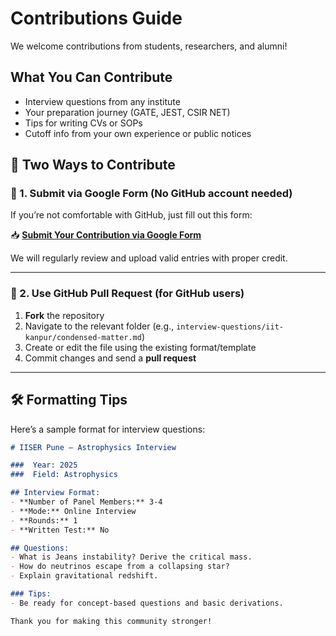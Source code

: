 # Contributions Guide

We welcome contributions from students, researchers, and alumni!

##  What You Can Contribute
- Interview questions from any institute
- Your preparation journey (GATE, JEST, CSIR NET)
- Tips for writing CVs or SOPs
- Cutoff info from your own experience or public notices

## 🧭 Two Ways to Contribute

### 🔹 1. Submit via Google Form (No GitHub account needed)

If you’re not comfortable with GitHub, just fill out this form:

📥 [**Submit Your Contribution via Google Form**](https://docs.google.com/forms/d/e/1FAIpQLSes04EhfnNuRn7Cku2K5gVxvWD73PKmP2UTD99v-u8x4P3yjQ/viewform?usp=sharing&ouid=108533082072868004842)

We will regularly review and upload valid entries with proper credit.

---

### 🔹 2. Use GitHub Pull Request (for GitHub users)

1. **Fork** the repository
2. Navigate to the relevant folder (e.g., `interview-questions/iit-kanpur/condensed-matter.md`)
3. Create or edit the file using the existing format/template
4. Commit changes and send a **pull request**

---

## 🛠 Formatting Tips

Here’s a sample format for interview questions:

```markdown
# IISER Pune – Astrophysics Interview 

###  Year: 2025
###  Field: Astrophysics

## Interview Format:
- **Number of Panel Members:** 3-4  
- **Mode:** Online Interview  
- **Rounds:** 1
- **Written Test:** No

## Questions:
- What is Jeans instability? Derive the critical mass.
- How do neutrinos escape from a collapsing star?
- Explain gravitational redshift.

### Tips:
- Be ready for concept-based questions and basic derivations.

Thank you for making this community stronger!
